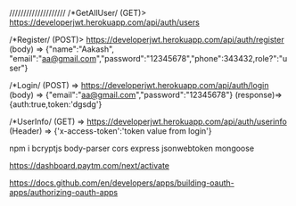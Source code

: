 //////////////////// /\*GetAllUser/
(GET)> https://developerjwt.herokuapp.com/api/auth/users

/\*Register/
(POST)> https://developerjwt.herokuapp.com/api/auth/register
(body) => {"name":"Aakash", "email":"aa@gmail.com","password":"12345678","phone":343432,role?":"user"}

/\*Login/
(POST) => https://developerjwt.herokuapp.com/api/auth/login
(body) => {"email":"aa@gmail.com","password":"12345678"} (response)=> {auth:true,token:'dgsdg'}

/\*UserInfo/
(GET) => https://developerjwt.herokuapp.com/api/auth/userinfo
(Header) => {'x-access-token':'token value from login'}

npm i bcryptjs body-parser cors express jsonwebtoken mongoose

https://dashboard.paytm.com/next/activate

https://docs.github.com/en/developers/apps/building-oauth-apps/authorizing-oauth-apps
